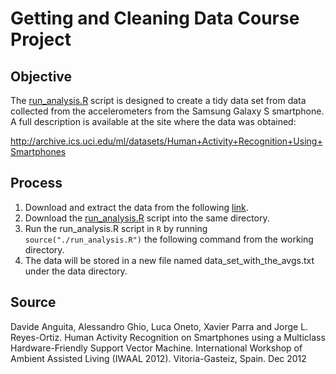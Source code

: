 # Getting and Cleaning Data Course Project #

## Objective ##
The [run_analysis.R](https://github.com/nickhepler/getdata-014/blob/master/project/run_analysis.R) script is designed to create a tidy data set from data collected from the accelerometers from the Samsung Galaxy S smartphone. A full description is available at the site where the data was obtained:

http://archive.ics.uci.edu/ml/datasets/Human+Activity+Recognition+Using+Smartphones

## Process ##
1.  Download and extract the data from the following [link](https://d396qusza40orc.cloudfront.net/getdata%2Fprojectfiles%2FUCI%20HAR%20Dataset.zip).
1.  Download the [run_analysis.R](https://github.com/nickhepler/getdata-014/blob/master/project/run_analysis.R) script into the same directory.
1.  Run the run_analysis.R script in `R` by running `source("./run_analysis.R")` the following command from the working directory.
1.  The data will be stored in a new file named data_set_with_the_avgs.txt under the data directory.

## Source ##
Davide Anguita, Alessandro Ghio, Luca Oneto, Xavier Parra and Jorge L. Reyes-Ortiz. Human Activity Recognition on Smartphones using a Multiclass Hardware-Friendly Support Vector Machine. International Workshop of Ambient Assisted Living (IWAAL 2012). Vitoria-Gasteiz, Spain. Dec 2012
